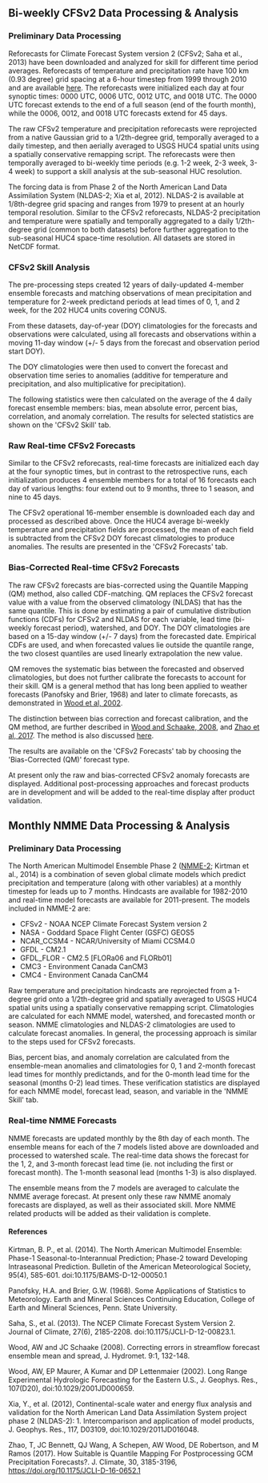 ## Bi-weekly CFSv2 Data Processing & Analysis

### Preliminary Data Processing

Reforecasts for Climate Forecast System version 2 (CFSv2; Saha et al., 2013) have been downloaded and analyzed for skill for different time period averages. Reforecasts of temperature and precipitation rate have 100 km (0.93 degree) grid spacing at a 6-hour timestep from 1999 through 2010 and are available [here](https://nomads.ncdc.noaa.gov/data/cfsr-hpr-ts45/). The reforecasts were initialized each day at four synoptic times:  0000 UTC, 0006 UTC, 0012 UTC, and 0018 UTC. The 0000 UTC forecast extends to the end of a full season (end of the fourth month), while the 0006, 0012, and 0018 UTC forecasts extend for 45 days. 

The raw CFSv2 temperature and precipitation reforecasts were reprojected from a native Gaussian grid to a 1/2th-degree grid, temporally averaged to a daily timestep, and then aerially averaged to USGS HUC4 spatial units using a spatially conservative remapping script. The reforecasts were then temporally averaged to bi-weekly time periods (e.g. 1-2 week, 2-3 week, 3-4 week) to support a skill analysis at the sub-seasonal HUC resolution. 

The forcing data is from Phase 2 of the North American Land Data Assimilation System (NLDAS-2; Xia et al, 2012). NLDAS-2 is available at 1/8th-degree grid spacing and ranges from 1979 to present at an hourly temporal resolution. Similar to the CFSv2 reforecasts, NLDAS-2 precipitation and temperature were spatially and temporally aggregated to a daily 1/2th-degree grid (common to both datasets) before further aggregation to the sub-seasonal HUC4 space-time resolution. All datasets are stored in NetCDF format. 

### CFSv2 Skill Analysis

The pre-processing steps created 12 years of daily-updated 4-member ensemble forecasts and matching observations of mean precipitation and temperature for 2-week predictand periods at lead times of 0, 1, and 2 week, for the 202 HUC4 units covering CONUS.  

From these datasets, day-of-year (DOY) climatologies for the forecasts and observations were calculated, using all forecasts and observations within a moving 11-day window (+/- 5 days from the forecast and observation period start DOY).  

The DOY climatologies were then used to convert the forecast and observation time series to anomalies (additive for temperature and precipitation, and also multiplicative for precipitation).

The following statistics were then calculated on the average of the 4 daily forecast ensemble members: bias, mean absolute error, percent bias, correlation, and anomaly correlation. The results for selected statistics are shown on the 'CFSv2 Skill' tab. 

### Raw Real-time CFSv2 Forecasts

Similar to the CFSv2 reforecasts, real-time forecasts are initialized each day at the four synoptic times, but in contrast to the retrospective runs, each initialization produces 4 ensemble members for a total of 16 forecasts each day of various lengths:  four extend out to 9 months, three to 1 season, and nine to 45 days. 

The CFSv2 operational 16-member ensemble is downloaded each day and processed as described above. Once the HUC4 average bi-weekly temperature and precipitation fields are processed, the mean of each field is subtracted from the CFSv2 DOY forecast climatologies to produce anomalies. The results are presented in the 'CFSv2 Forecasts' tab. 

### Bias-Corrected Real-time CFSv2 Forecasts

The raw CFSv2 forecasts are bias-corrected using the Quantile Mapping (QM) method, also called CDF-matching. QM replaces the CFSv2 forecast value with a value from the observed climatology (NLDAS) that has the same quantile. This is done by estimating a pair of cumulative distribution functions (CDFs) for CFSv2 and NLDAS for each variable, lead time (bi-weekly forecast period), watershed, and DOY. The DOY climatologies are based on a 15-day window (+/- 7 days) from the forecasted date.  Empirical CDFs are used, and when forecasted values lie outside the quantile range, the two closest quantiles are used linearly extrapolation the new value. 

QM removes the systematic bias between the forecasted and observed climatologies, but does not further calibrate the forecasts to account for their skill.   QM is a general method that has long been applied to weather forecasts (Panofsky and Brier, 1968) and later to climate forecasts, as demonstrated in [Wood et al, 2002]( http://onlinelibrary.wiley.com/doi/10.1029/2001JD000659/abstract).

The distinction between bias correction and forecast calibration, and the QM method, are further described in [Wood and Schaake, 2008](http://journals.ametsoc.org/doi/full/10.1175/2007JHM862.1), and [Zhao et al, 2017](http://journals.ametsoc.org/doi/abs/10.1175/JCLI-D-16-0652.1).  The method is also discussed [here](https://www.esrl.noaa.gov/psd/people/michael.scheuerer/CSGD-AppendixA.pdf). 

The results are available on the 'CFSv2 Forecasts' tab by choosing the 'Bias-Corrected (QM)' forecast type. 

At present only the raw and bias-corrected CFSv2 anomaly forecasts are displayed. Additional post-processing approaches and forecast products are in development and will be added to the real-time display after product validation. 

## Monthly NMME Data Processing & Analysis

### Preliminary Data Processing

The North American Multimodel Ensemble Phase 2 ([NMME-2](http://www.cpc.ncep.noaa.gov/products/NMME/about.html); Kirtman et al., 2014) is a combination of seven global climate models which predict precipitation and temperature (along with other variables) at a monthly timestep for leads up to 7 months. Hindcasts are available for 1982-2010 and real-time model forecasts are available for 2011-present. The models included in NMME-2 are: 
-	CFSv2 -  NOAA NCEP Climate Forecast System version 2
-	NASA - Goddard Space Flight Center (GSFC) GEOS5
-	NCAR_CCSM4 - NCAR/University of Miami CCSM4.0
-	GFDL - CM2.1
-	GFDL_FLOR - CM2.5 [FLORa06 and FLORb01]
-	CMC3 - Environment Canada CanCM3
-	CMC4 - Environment Canada CanCM4

Raw temperature and precipitation hindcasts are reprojected from a 1-degree grid onto a 1/2th-degree grid and spatially averaged to USGS HUC4 spatial units using a spatially conservative remapping script. Climatologies are calculated for each NMME model, watershed, and forecasted month or season. NMME climatologies and NLDAS-2 climatologies are used to calculate forecast anomalies.  In general, the processing approach is similar to the steps used for CFSv2 forecasts. 

Bias, percent bias, and anomaly correlation are calculated from the ensemble-mean anomalies and climatologies for 0, 1 and 2-month forecast lead times for monthly predictands, and for the 0-month lead time for the seasonal (months 0-2) lead times.  These verification statistics are displayed for each NMME model, forecast lead, season, and variable in the 'NMME Skill' tab.

### Real-time NMME Forecasts

NMME forecasts are updated monthly by the 8th day of each month. The ensemble means for each of the 7 models listed above are downloaded and processed to watershed scale. The real-time data shows the forecast for the 1, 2, and 3-month forecast lead time (ie. not including the first or forecast month). The 1-month seasonal lead (months 1-3) is also displayed. 

The ensemble means from the 7 models are averaged to calculate the NMME average forecast.  At present only these raw NMME anomaly forecasts are displayed, as well as their associated skill.  More NMME related products will be added as their validation is complete.

#### References

Kirtman, B. P., et al. (2014). The North American Multimodel Ensemble: Phase-1 Seasonal-to-Interannual Prediction; Phase-2 toward Developing Intraseasonal Prediction. Bulletin of the American Meteorological Society, 95(4), 585-601. doi:10.1175/BAMS-D-12-00050.1

Panofsky, H.A. and Brier, G.W. (1968). Some Applications of Statistics to Meteorology. Earth and Mineral Sciences Continuing Education, College of Earth and Mineral Sciences, Penn. State University. 

Saha, S., et al. (2013). The NCEP Climate Forecast System Version 2. Journal of Climate, 27(6), 2185-2208. doi:10.1175/JCLI-D-12-00823.1.

Wood, AW and JC Schaake (2008). Correcting errors in streamflow forecast ensemble mean and spread, J. Hydromet. 9:1, 132-148.

Wood, AW, EP Maurer, A Kumar and DP Lettenmaier (2002).  Long Range Experimental Hydrologic Forecasting for the Eastern U.S., J. Geophys. Res., 107(D20), doi:10.1029/2001JD000659.

Xia, Y., et al. (2012), Continental-scale water and energy flux analysis and validation for the North American Land Data Assimilation System project phase 2 (NLDAS-2): 1. Intercomparison and application of model products, J. Geophys. Res., 117, D03109, doi:10.1029/2011JD016048.

Zhao, T, JC Bennett, QJ Wang, A Schepen, AW Wood, DE Robertson, and M Ramos (2017). How Suitable is Quantile Mapping For Postprocessing GCM Precipitation Forecasts?. J. Climate, 30, 3185-3196, https://doi.org/10.1175/JCLI-D-16-0652.1
